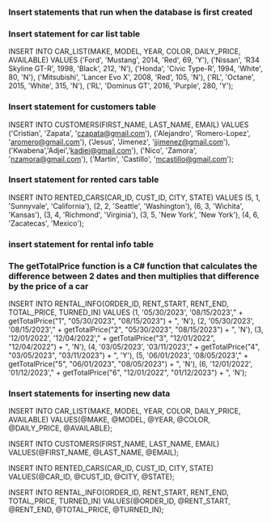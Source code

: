 ### Insert statements that run when the database is first created
### Insert statement for car list table
INSERT INTO CAR_LIST(MAKE, MODEL, YEAR, COLOR, DAILY_PRICE, AVAILABLE)
  VALUES ('Ford', 'Mustang', 2014, 'Red', 69, 'Y'),
         ('Nissan', 'R34 Skyline GT-R', 1998, 'Black', 212, 'N'),
         ('Honda', 'Civic Type-R', 1994, 'White', 80, 'N'),
         ('Mitsubishi', 'Lancer Evo X', 2008, 'Red', 105, 'N'),
         ('RL', 'Octane', 2015, 'White', 315, 'N'),
         ('RL', 'Dominus GT', 2016, 'Purple', 280, 'Y');
         

### Insert statement for customers table
INSERT INTO CUSTOMERS(FIRST_NAME, LAST_NAME, EMAIL)
  VALUES ('Cristian', 'Zapata', 'czapata@gmail.com'),
         ('Alejandro', 'Romero-Lopez', 'aromero@gmail.com'),
         ('Jesus', 'Jimenez', 'jjimenez@gmail.com'),
         ('Kwabena','Adjei','kadjei@gmail.com'),
         ('Nico', 'Zamora', 'nzamora@gmail.com'),
         ('Martin', 'Castillo', 'mcastillo@gmail.com');
         

### Insert statement for rented cars table
INSERT INTO RENTED_CARS(CAR_ID, CUST_ID, CITY, STATE)
  VALUES (5, 1, 'Sunnyvale', 'California'),
         (2, 2, 'Seattle', 'Washington'),
         (6, 3, 'Wichita', 'Kansas'),
         (3, 4, 'Richmond', 'Virginia'),
         (3, 5, 'New York', 'New York'),
         (4, 6, 'Zacatecas', 'Mexico');
         
### insert statement for rental info table
### The getTotalPrice function is a C# function that calculates the difference between 2 dates and then multiplies that difference by the price of a car
INSERT INTO RENTAL_INFO(ORDER_ID, RENT_START, RENT_END, TOTAL_PRICE, TURNED_IN)
  VALUES (1, '05/30/2023', '08/15/2023'," + getTotalPrice("1", "05/30/2023", "08/15/2023") + ", 'N'),
         (2, '05/30/2023', '08/15/2023'," + getTotalPrice("2", "05/30/2023", "08/15/2023") + ", 'N'),
         (3, '12/01/2022', '12/04/2022'," + getTotalPrice("3", "12/01/2022", "12/04/2022") + ", 'N'),
         (4, '03/05/2023', '03/11/2023'," + getTotalPrice("4", "03/05/2023", "03/11/2023") + ", 'Y'),
         (5, '06/01/2023', '08/05/2023'," + getTotalPrice("5", "06/01/2023", "08/05/2023") + ", 'N'),
         (6, '12/01/2022', '01/12/2023'," + getTotalPrice("6", "12/01/2022", "01/12/2023") + ", 'N');
         
         
         

### Insert statements for inserting new data
INSERT INTO CAR_LIST(MAKE, MODEL, YEAR, COLOR, DAILY_PRICE, AVAILABLE)
VALUES(@MAKE, @MODEL, @YEAR, @COLOR, @DAILY_PRICE, @AVAILABLE);

INSERT INTO CUSTOMERS(FIRST_NAME, LAST_NAME, EMAIL)
VALUES(@FIRST_NAME, @LAST_NAME, @EMAIL);

INSERT INTO RENTED_CARS(CAR_ID, CUST_ID, CITY, STATE)
VALUES(@CAR_ID, @CUST_ID, @CITY, @STATE);

INSERT INTO RENTAL_INFO(ORDER_ID, RENT_START, RENT_END, TOTAL_PRICE, TURNED_IN)
VALUES(@ORDER_ID, @RENT_START, @RENT_END, @TOTAL_PRICE, @TURNED_IN);

